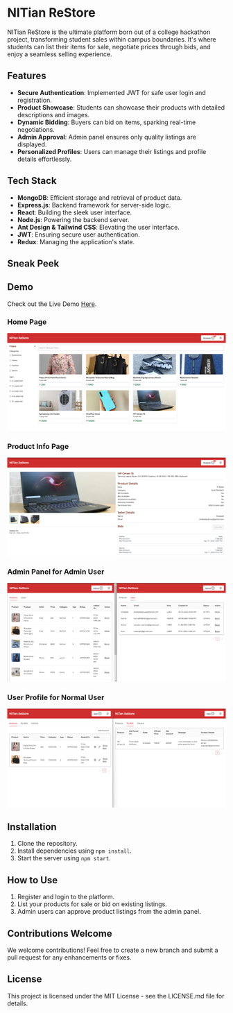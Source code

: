 # NITian ReStore

NITian ReStore is the ultimate platform born out of a college hackathon project, transforming student sales within campus boundaries. It's where students can list their items for sale, negotiate prices through bids, and enjoy a seamless selling experience.

## Features

- **Secure Authentication**: Implemented JWT for safe user login and registration.
- **Product Showcase**: Students can showcase their products with detailed descriptions and images.
- **Dynamic Bidding**: Buyers can bid on items, sparking real-time negotiations.
- **Admin Approval**: Admin panel ensures only quality listings are displayed.
- **Personalized Profiles**: Users can manage their listings and profile details effortlessly.

## Tech Stack

- **MongoDB**: Efficient storage and retrieval of product data.
- **Express.js**: Backend framework for server-side logic.
- **React**: Building the sleek user interface.
- **Node.js**: Powering the backend server.
- **Ant Design & Tailwind CSS**: Elevating the user interface.
- **JWT**: Ensuring secure user authentication.
- **Redux**: Managing the application's state.

## Sneak Peek

## Demo

Check out the Live Demo [Here](https://nitian-re-store.onrender.com/).

### Home Page
![Home Page](/screenshots/home_page_screenshot.png)

### Product Info Page
![Product Info Page](/screenshots/product_info_page_screenshot.png)

### Admin Panel for Admin User
![Admin Panel](/screenshots/admin_panel_screenshot.png)

### User Profile for Normal User
![User Profile](/screenshots/user_profile_screenshot.png)

## Installation

1. Clone the repository.
2. Install dependencies using `npm install`.
3. Start the server using `npm start`.

## How to Use

1. Register and login to the platform.
2. List your products for sale or bid on existing listings.
3. Admin users can approve product listings from the admin panel.

## Contributions Welcome

We welcome contributions! Feel free to create a new branch and submit a pull request for any enhancements or fixes.

## License

This project is licensed under the MIT License - see the LICENSE.md file for details.